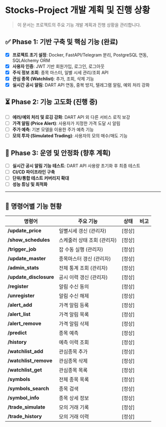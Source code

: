 # Stocks-Project 개발 계획 및 진행 상황

> 이 문서는 프로젝트의 주요 기능 개발 계획과 진행 상황을 관리합니다.

## ✅ Phase 1: 기반 구축 및 핵심 기능 (완료)

-   [x] **프로젝트 초기 설정**: Docker, FastAPI/Telegram 분리, PostgreSQL 연동, SQLAlchemy ORM
-   [x] **사용자 인증**: JWT 기반 회원가입, 로그인, 로그아웃
-   [x] **주식 정보 조회**: 종목 마스터, 일별 시세 관리/조회 API
-   [x] **관심 종목 (Watchlist)**: 추가, 조회, 삭제 기능
-   [x] **실시간 공시 알림**: DART API 연동, 중복 방지, 텔레그램 알림, 예외 처리 강화

## ⏳ Phase 2: 기능 고도화 (진행 중)

-   [ ] **에러/예외 처리 및 로깅 강화**: DART API 외 다른 서비스 로직 보강
-   [ ] **가격 알림 (Price Alert)**: 사용자가 지정한 가격 도달 시 알림
-   [ ] **주가 예측**: 기본 모델을 이용한 주가 예측 기능
-   [ ] **모의 투자 (Simulated Trading)**: 사용자의 모의 매수/매도 기능

## 📅 Phase 3: 운영 및 안정화 (향후 계획)

-   [ ] **실시간 공시 알림 기능 테스트**: DART API 사용량 초기화 후 최종 테스트
-   [ ] **CI/CD 파이프라인 구축**
-   [ ] **단위/통합 테스트 커버리지 확대**
-   [ ] **성능 튜닝 및 최적화**

---

## 🤖 명령어별 기능 현황

| 명령어 | 주요 기능 | 상태 | 비고 |
|---|---|---|---|
| **/update_price** | 일별시세 갱신 (관리자) | [정상] | |
| **/show_schedules** | 스케줄러 상태 조회 (관리자) | [정상] | |
| **/trigger_job** | 잡 수동 실행 (관리자) | [정상] | |
| **/update_master** | 종목마스터 갱신 (관리자) | [정상] | |
| **/admin_stats** | 전체 통계 조회 (관리자) | [정상] | |
| **/update_disclosure** | 공시 이력 갱신 (관리자) | [정상] | |
| **/register** | 알림 수신 동의 | [정상] | |
| **/unregister** | 알림 수신 해제 | [정상] | |
| **/alert_add** | 가격 알림 등록 | [정상] | |
| **/alert_list** | 가격 알림 목록 | [정상] | |
| **/alert_remove** | 가격 알림 삭제 | [정상] | |
| **/predict** | 종목 예측 | [정상] | |
| **/history** | 예측 이력 조회 | [정상] | |
| **/watchlist_add** | 관심종목 추가 | [정상] | |
| **/watchlist_remove** | 관심종목 삭제 | [정상] | |
| **/watchlist_get** | 관심종목 목록 | [정상] | |
| **/symbols** | 전체 종목 목록 | [정상] | |
| **/symbols_search** | 종목 검색 | [정상] | |
| **/symbol_info** | 종목 상세 정보 | [정상] | |
| **/trade_simulate** | 모의 거래 기록 | [정상] | |
| **/trade_history** | 모의 거래 이력 | [정상] | | 